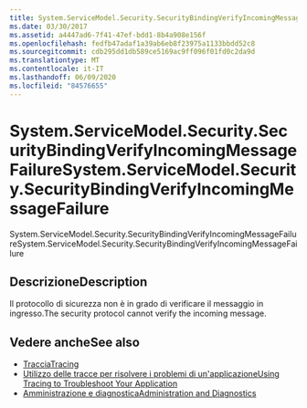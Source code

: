 ```yaml
---
title: System.ServiceModel.Security.SecurityBindingVerifyIncomingMessageFailure
ms.date: 03/30/2017
ms.assetid: a4447ad6-7f41-47ef-bdd1-8b4a908e156f
ms.openlocfilehash: fedfb47adaf1a39ab6eb8f23975a1133bbdd52c8
ms.sourcegitcommit: cdb295dd1db589ce5169ac9ff096f01fd0c2da9d
ms.translationtype: MT
ms.contentlocale: it-IT
ms.lasthandoff: 06/09/2020
ms.locfileid: "84576655"
---
```

# <a name="systemservicemodelsecuritysecuritybindingverifyincomingmessagefailure"></a><span data-ttu-id="1dbd6-102">System.ServiceModel.Security.SecurityBindingVerifyIncomingMessageFailure</span><span class="sxs-lookup"><span data-stu-id="1dbd6-102">System.ServiceModel.Security.SecurityBindingVerifyIncomingMessageFailure</span></span>
<span data-ttu-id="1dbd6-103">System.ServiceModel.Security.SecurityBindingVerifyIncomingMessageFailure</span><span class="sxs-lookup"><span data-stu-id="1dbd6-103">System.ServiceModel.Security.SecurityBindingVerifyIncomingMessageFailure</span></span>  
  
## <a name="description"></a><span data-ttu-id="1dbd6-104">Descrizione</span><span class="sxs-lookup"><span data-stu-id="1dbd6-104">Description</span></span>  
 <span data-ttu-id="1dbd6-105">Il protocollo di sicurezza non è in grado di verificare il messaggio in ingresso.</span><span class="sxs-lookup"><span data-stu-id="1dbd6-105">The security protocol cannot verify the incoming message.</span></span>  
  
## <a name="see-also"></a><span data-ttu-id="1dbd6-106">Vedere anche</span><span class="sxs-lookup"><span data-stu-id="1dbd6-106">See also</span></span>

- [<span data-ttu-id="1dbd6-107">Traccia</span><span class="sxs-lookup"><span data-stu-id="1dbd6-107">Tracing</span></span>](index.md)
- [<span data-ttu-id="1dbd6-108">Utilizzo delle tracce per risolvere i problemi di un'applicazione</span><span class="sxs-lookup"><span data-stu-id="1dbd6-108">Using Tracing to Troubleshoot Your Application</span></span>](using-tracing-to-troubleshoot-your-application.md)
- [<span data-ttu-id="1dbd6-109">Amministrazione e diagnostica</span><span class="sxs-lookup"><span data-stu-id="1dbd6-109">Administration and Diagnostics</span></span>](../index.md)
